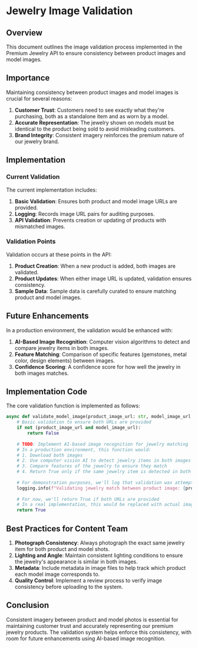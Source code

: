 # Jewelry Image Validation

## Overview

This document outlines the image validation process implemented in the Premium Jewelry API to ensure consistency between product images and model images.

## Importance

Maintaining consistency between product images and model images is crucial for several reasons:

1. **Customer Trust**: Customers need to see exactly what they're purchasing, both as a standalone item and as worn by a model.
2. **Accurate Representation**: The jewelry shown on models must be identical to the product being sold to avoid misleading customers.
3. **Brand Integrity**: Consistent imagery reinforces the premium nature of our jewelry brand.

## Implementation

### Current Validation

The current implementation includes:

1. **Basic Validation**: Ensures both product and model image URLs are provided.
2. **Logging**: Records image URL pairs for auditing purposes.
3. **API Validation**: Prevents creation or updating of products with mismatched images.

### Validation Points

Validation occurs at these points in the API:

1. **Product Creation**: When a new product is added, both images are validated.
2. **Product Updates**: When either image URL is updated, validation ensures consistency.
3. **Sample Data**: Sample data is carefully curated to ensure matching product and model images.

## Future Enhancements

In a production environment, the validation would be enhanced with:

1. **AI-Based Image Recognition**: Computer vision algorithms to detect and compare jewelry items in both images.
2. **Feature Matching**: Comparison of specific features (gemstones, metal color, design elements) between images.
3. **Confidence Scoring**: A confidence score for how well the jewelry in both images matches.

## Implementation Code

The core validation function is implemented as follows:

```python
async def validate_model_image(product_image_url: str, model_image_url: str) -> bool:
    # Basic validation to ensure both URLs are provided
    if not (product_image_url and model_image_url):
        return False
        
    # TODO: Implement AI-based image recognition for jewelry matching
    # In a production environment, this function would:
    # 1. Download both images
    # 2. Use computer vision AI to detect jewelry items in both images
    # 3. Compare features of the jewelry to ensure they match
    # 4. Return True only if the same jewelry item is detected in both images
    
    # For demonstration purposes, we'll log that validation was attempted
    logging.info(f"Validating jewelry match between product image: {product_image_url} and model image: {model_image_url}")
    
    # For now, we'll return True if both URLs are provided
    # In a real implementation, this would be replaced with actual image comparison logic
    return True
```

## Best Practices for Content Team

1. **Photograph Consistency**: Always photograph the exact same jewelry item for both product and model shots.
2. **Lighting and Angle**: Maintain consistent lighting conditions to ensure the jewelry's appearance is similar in both images.
3. **Metadata**: Include metadata in image files to help track which product each model image corresponds to.
4. **Quality Control**: Implement a review process to verify image consistency before uploading to the system.

## Conclusion

Consistent imagery between product and model photos is essential for maintaining customer trust and accurately representing our premium jewelry products. The validation system helps enforce this consistency, with room for future enhancements using AI-based image recognition.